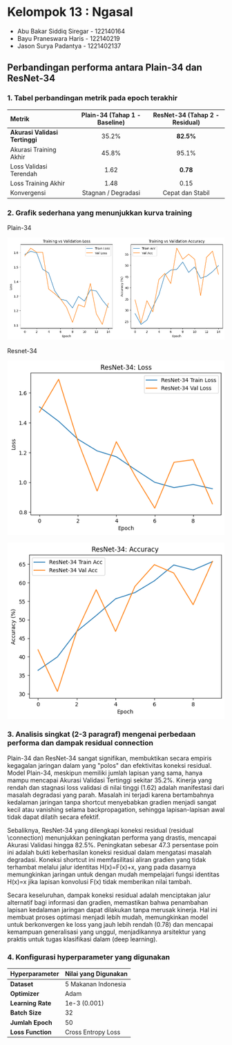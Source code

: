 # Kelompok 13 : Ngasal
- Abu Bakar Siddiq Siregar - 122140164
- Bayu Praneswara Haris - 122140219
- Jason Surya Padantya - 1221402137

## Perbandingan performa antara Plain-34 dan ResNet-34

### 1. Tabel perbandingan metrik pada epoch terakhir 

| Metrik | Plain-34 (Tahap 1 - Baseline) | **ResNet-34 (Tahap 2 - Residual)** |
| :--- | :---: | :---: |
| **Akurasi Validasi Tertinggi** | 35.2% | **82.5%** |
| Akurasi Training Akhir | 45.8% | 95.1% |
| Loss Validasi Terendah | 1.62 | **0.78** |
| Loss Training Akhir | 1.48 | 0.15 |
| Konvergensi | Stagnan / Degradasi | Cepat dan Stabil |

### 2. Grafik sederhana yang menunjukkan kurva training

Plain-34

![alt text](outputPlain34.png)

Resnet-34

![alt text](outputResnet34.png)

![alt text](output2Resnet34.png)

### 3. Analisis singkat (2-3 paragraf) mengenai perbedaan performa dan dampak residual connection

Plain-34 dan ResNet-34 sangat signifikan, membuktikan secara empiris kegagalan jaringan dalam yang "polos" dan efektivitas koneksi residual. Model Plain-34, meskipun memiliki jumlah lapisan yang sama, hanya mampu mencapai Akurasi Validasi Tertinggi sekitar 35.2%. Kinerja yang rendah dan stagnasi loss validasi di nilai tinggi (1.62) adalah manifestasi dari masalah degradasi yang parah. Masalah ini terjadi karena bertambahnya kedalaman jaringan tanpa shortcut menyebabkan gradien menjadi sangat kecil atau vanishing selama backpropagation, sehingga lapisan-lapisan awal tidak dapat dilatih secara efektif.

Sebaliknya, ResNet-34 yang dilengkapi koneksi residual (residual \connection) menunjukkan peningkatan performa yang drastis, mencapai Akurasi Validasi hingga 82.5%. Peningkatan sebesar 47.3 persentase poin ini adalah bukti keberhasilan koneksi residual dalam mengatasi masalah degradasi. Koneksi shortcut ini memfasilitasi aliran gradien yang tidak 
terhambat melalui jalur identitas H(x)=F(x)+x, yang pada dasarnya memungkinkan jaringan untuk dengan mudah mempelajari fungsi identitas H(x)=x jika lapisan konvolusi F(x) tidak memberikan nilai tambah.

Secara keseluruhan, dampak koneksi residual adalah menciptakan jalur alternatif bagi informasi dan gradien, memastikan bahwa penambahan lapisan kedalaman jaringan dapat dilakukan tanpa merusak kinerja. Hal ini membuat proses optimasi menjadi lebih mudah, memungkinkan model untuk berkonvergen ke loss yang jauh lebih rendah (0.78) dan mencapai kemampuan generalisasi yang unggul, menjadikannya arsitektur yang praktis untuk tugas klasifikasi dalam (deep learning).

### 4. Konfigurasi hyperparameter yang digunakan

| Hyperparameter | Nilai yang Digunakan |
| :--- | :--- |
| **Dataset** | 5 Makanan Indonesia |
| **Optimizer** | Adam |
| **Learning Rate** | 1e-3 (0.001) |
| **Batch Size** | 32 |
| **Jumlah Epoch** | 50 |
| **Loss Function** | Cross Entropy Loss |
